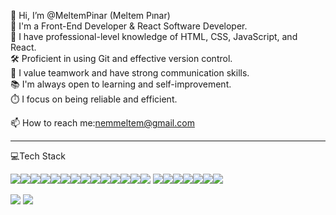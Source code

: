 👋 Hi, I’m @MeltemPinar (Meltem Pınar)                      
🌟 I'm a Front-End Developer & React Software Developer.          
🚀 I have professional-level knowledge of HTML, CSS, JavaScript, and React.       
🛠️ Proficient in using Git and effective version control.      
🤝 I value teamwork and have strong communication skills.                 
📚 I'm always open to learning and self-improvement.                   
⏱️ I focus on being reliable and efficient.

📫 How to reach me:[nemmeltem@gmail.com](mailto:nemmeltem@gmail.com) 
<!---
MeltemPinar/MeltemPinar is a ✨ special ✨ repository because its `README.md` (this file) appears on your GitHub profile.
You can click the Preview link to take a look at your changes.
--->
<hr>
                                                                                       💻Tech Stack
                                                                                       
<img src="https://img.shields.io/badge/Kaggle-20BEFF?style=for-the-badge&logo=Kaggle&logoColor=white" /><img src="https://img.shields.io/badge/Tableau-E97627?style=for-the-badge&logo=Tableau&logoColor=white" /><img src="https://img.shields.io/badge/Gmail-D14836?style=for-the-badge&logo=gmail&logoColor=white" /><img src="https://img.shields.io/badge/Telegram-2CA5E0?style=for-the-badge&logo=telegram&logoColor=white" /><img src="https://img.shields.io/badge/PostgreSQL-316192?style=for-the-badge&logo=postgresql&logoColor=white" /><img src="https://img.shields.io/badge/Khan%20Academy-14BF96?style=for-the-badge&logo=Khan%20Academy&logoColor=white" /><img src="https://img.shields.io/badge/Udemy-EC5252?style=for-the-badge&logo=Udemy&logoColor=white" /><img src="https://img.shields.io/badge/W3Schools-04AA6D?style=for-the-badge&logo=W3Schools&logoColor=white" /><img src="https://img.shields.io/badge/Bootstrap-563D7C?style=for-the-badge&logo=bootstrap&logoColor=white" /><img src="https://img.shields.io/badge/Microsoft-666666?style=for-the-badge&logo=microsoft&logoColor=white" /><img src="https://img.shields.io/badge/React-20232A?style=for-the-badge&logo=react&logoColor=61DAFB" /><img src="https://img.shields.io/badge/Slack-4A154B?style=for-the-badge&logo=slack&logoColor=white" /><img src="https://img.shields.io/badge/Zoom-2D8CFF?style=for-the-badge&logo=zoom&logoColor=white" /><img src="https://img.shields.io/badge/Atom-66595C?style=for-the-badge&logo=Atom&logoColor=white" /> <img src="https://img.shields.io/badge/VSCode-0078D4?style=for-the-badge&logo=visual%20studio%20code&logoColor=white" /><img src="https://img.shields.io/badge/CSS3-1572B6?style=for-the-badge&logo=css3&logoColor=white" /><img src="https://img.shields.io/badge/HTML5-E34F26?style=for-the-badge&logo=html5&logoColor=white" /><img src="https://img.shields.io/badge/JavaScript-323330?style=for-the-badge&logo=javascript&logoColor=F7DF1E" /><img src="https://img.shields.io/badge/Python-FFD43B?style=for-the-badge&logo=python&logoColor=blue" /><img src="https://img.shields.io/badge/Windows_11-0078d4?style=for-the-badge&logo=windows-11&logoColor=white" /><img src="https://img.shields.io/badge/GitHub-100000?style=for-the-badge&logo=github&logoColor=white" />



<img src="https://github-profile-summary-cards.vercel.app/api/cards/profile-details?username=MeltemPinar" />
<img src="https://github-readme-stats.vercel.app/api/top-langs/?username=MeltemPinar" />

